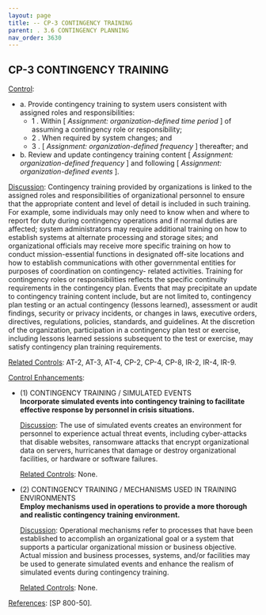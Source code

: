 ```yaml
---
layout: page
title: -- CP-3 CONTINGENCY TRAINING 
parent: . 3.6 CONTINGENCY PLANNING 
nav_order: 3630 
---
```


## CP-3 CONTINGENCY TRAINING

<ins>Control</ins>:

* a. Provide contingency training to system users consistent with assigned roles and responsibilities:
    * 1 . Within [ _Assignment: organization-defined time period_ ] of assuming a contingency role or responsibility;
    * 2 . When required by system changes; and
    * 3 . [ _Assignment: organization-defined frequency_ ] thereafter; and
* b. Review and update contingency training content [ _Assignment: organization-defined frequency_ ] and following [ _Assignment: organization-defined events_ ].

<ins>Discussion</ins>: Contingency training provided by organizations is linked to the assigned roles and responsibilities of organizational personnel to ensure that the appropriate content and level of detail is included in such training. For example, some individuals may only need to know when and where to report for duty during contingency operations and if normal duties are affected; system administrators may require additional training on how to establish systems at alternate processing and storage sites; and organizational officials may receive more specific training on how to conduct mission-essential functions in designated off-site locations and how to establish communications with other governmental entities for purposes of coordination on contingency- related activities. Training for contingency roles or responsibilities reflects the specific continuity requirements in the contingency plan. Events that may precipitate an update to contingency training content include, but are not limited to, contingency plan testing or an actual contingency (lessons learned), assessment or audit findings, security or privacy incidents, or changes in laws, executive orders, directives, regulations, policies, standards, and guidelines. At the discretion of the organization, participation in a contingency plan test or exercise, including lessons learned sessions subsequent to the test or exercise, may satisfy contingency plan training requirements.

<ins>Related Controls</ins>: AT-2, AT-3, AT-4, CP-2, CP-4, CP-8, IR-2, IR-4, IR-9.

<ins>Control Enhancements</ins>:

* (1) CONTINGENCY TRAINING / SIMULATED EVENTS<br>
**Incorporate simulated events into contingency training to facilitate effective response by personnel in crisis situations.**

    <ins>Discussion</ins>: The use of simulated events creates an environment for personnel to experience actual threat events, including cyber-attacks that disable websites, ransomware attacks that encrypt organizational data on servers, hurricanes that damage or destroy organizational facilities, or hardware or software failures.

    <ins>Related Controls</ins>: None.

* (2) CONTINGENCY TRAINING / MECHANISMS USED IN TRAINING ENVIRONMENTS<br>
**Employ mechanisms used in operations to provide a more thorough and realistic contingency training environment.**

    <ins>Discussion</ins>: Operational mechanisms refer to processes that have been established to accomplish an organizational goal or a system that supports a particular organizational mission or business objective. Actual mission and business processes, systems, and/or facilities may be used to generate simulated events and enhance the realism of simulated events during contingency training.

    <ins>Related Controls</ins>: None.

<ins>References</ins>: [SP 800-50].
